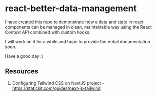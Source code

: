 # react-better-data-management

I have created this repo to demonstrate how a data and state in react components can be managed in clean, maintainable way using the React Context API combined with custom hooks.

I will work on it for a while and hope to provide the detail documentation soon.

Have a good day :)

## Resources

1. Configuring Tailwind CSS on NextJS project - https://statickit.com/guides/next-js-tailwind
